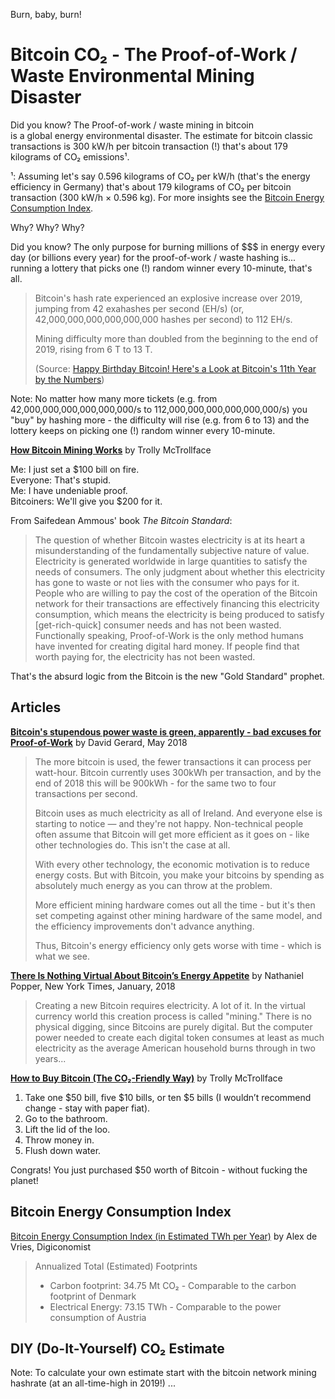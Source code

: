 Burn, baby, burn!

# Bitcoin CO₂  - The Proof-of-Work / Waste Environmental Mining Disaster

Did you know? The Proof-of-work / waste mining in bitcoin  
is a global energy environmental disaster.  The estimate for bitcoin classic transactions is 300 kW/h per bitcoin transaction (!) 
that's about 179 kilograms of CO₂ emissions¹.

¹: Assuming let's say 0.596 kilograms of CO₂ per kW/h 
(that's the energy efficiency in Germany) that's 
about 179 kilograms of CO₂ per bitcoin transaction (300 kW/h × 0.596 kg). For more insights see the [Bitcoin Energy Consumption Index](https://digiconomist.net/bitcoin-energy-consumption).



Why? Why? Why?

Did you know? The only purpose for burning millions of $$$ in energy every day (or billions every year)
for the proof-of-work / waste hashing is... running a lottery that picks one (!) random winner every 10-minute, that's all.

> Bitcoin's hash rate experienced an explosive increase over 2019, jumping from 42 exahashes per second (EH/s) (or,
> 42,000,000,000,000,000,000 hashes per second) to 112 EH/s.
>
> Mining difficulty more than doubled from the beginning to the end of 2019, rising from 6 T to 13 T.
>
> (Source: [Happy Birthday Bitcoin! Here's a Look at Bitcoin's 11th Year by the Numbers](https://bitcoinmagazine.com/articles/happy-birthday-bitcoin-heres-a-look-at-bitcoins-11th-year-by-the-numbers))

Note: No matter how many more tickets (e.g. from 42,000,000,000,000,000,000/s to 112,000,000,000,000,000,000/s) you "buy" by hashing more - the difficulty will rise (e.g. from 6 to 13)
and the lottery keeps on picking one (!) random winner every 10-minute.   




[**How Bitcoin Mining Works**]( https://twitter.com/Tr0llyTr0llFace/status/1119657122126602240) by Trolly McTrollface

Me: I just set a $100 bill on fire.  
Everyone: That's stupid.  
Me: I have undeniable proof.  
Bitcoiners: We'll give you $200 for it.  

From Saifedean Ammous' book _The Bitcoin Standard_:

> The question of whether Bitcoin wastes electricity is at its heart a misunderstanding of the fundamentally subjective nature of value.
> Electricity is generated worldwide in large quantities to satisfy the needs of consumers. 
> The only judgment about whether this electricity has gone to waste or not lies with the consumer who pays for it. 
> People who are willing to pay the cost of the operation of the Bitcoin network for their transactions are effectively 
> financing this electricity consumption, which means the electricity is being produced to satisfy [get-rich-quick] consumer needs
> and has not been wasted. 
> Functionally speaking, Proof-of-Work is the only method humans have invented for creating digital hard money. 
> If people find that worth paying for, the electricity has not been wasted.

That's the absurd logic from the Bitcoin is the new "Gold Standard" prophet.




## Articles

[**Bitcoin's stupendous power waste is green, apparently - bad excuses for Proof-of-Work**](https://davidgerard.co.uk/blockchain/2018/05/22/bitcoins-stupendous-power-waste-is-green-apparently-bad-excuses-for-proof-of-work/) by David Gerard, May 2018

> The more bitcoin is used, the fewer transactions it can process per watt-hour. 
> Bitcoin currently uses 300kWh per transaction, and by the end of 2018 this will be 900kWh - for the same two to four transactions
> per second.
>
> Bitcoin uses as much electricity as all of Ireland. And everyone else is starting to notice — and they're not happy.
> Non-technical people often assume that Bitcoin will get more efficient as it goes on - like other technologies do. 
> This isn't the case at all.
>
> With every other technology, the economic motivation is to reduce energy costs. 
> But with Bitcoin, you make your bitcoins by spending as absolutely much energy as you can throw at the problem.
>
> More efficient mining hardware comes out all the time - but it's then set competing against other mining hardware of the same model, 
> and the efficiency improvements don't advance anything.
>
> Thus, Bitcoin's energy efficiency only gets worse with time - which is what we see.


[**There Is Nothing Virtual About Bitcoin’s Energy Appetite**](https://www.nytimes.com/2018/01/21/technology/bitcoin-mining-energy-consumption.html) by Nathaniel Popper, New York Times, January, 2018

> Creating a new Bitcoin requires electricity. A lot of it.
> In the virtual currency world this creation process is called "mining." There is no physical digging,
> since Bitcoins are purely digital. But the computer power needed to create each digital token consumes at least as much electricity
> as the average American household burns through in two years...


[**How to Buy Bitcoin (The CO₂-Friendly Way)**](https://twitter.com/Tr0llyTr0llFace/status/1130390061499990016) by Trolly McTrollface

1. Take one $50 bill, five $10 bills, or ten $5 bills (I wouldn’t recommend change - stay with paper fiat).
2. Go to the bathroom.
3. Lift the lid of the loo.
4. Throw money in.
5. Flush down water.

Congrats! You just purchased $50 worth of Bitcoin - without fucking the planet!  


## Bitcoin Energy Consumption Index

[Bitcoin Energy Consumption Index (in Estimated TWh per Year)](https://digiconomist.net/bitcoin-energy-consumption) by Alex de Vries, Digiconomist

> Annualized Total (Estimated) Footprints
> - Carbon footprint: 34.75 Mt CO₂ - Comparable to the carbon footprint of Denmark
> - Electrical Energy: 73.15 TWh - Comparable to the power consumption of Austria



## DIY (Do-It-Yourself) CO₂ Estimate

Note: To calculate your own estimate start with the bitcoin network mining hashrate (at an all-time-high in 2019!) ...

